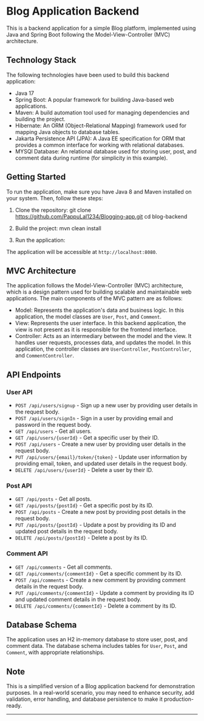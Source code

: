 # Blog Application Backend

This is a backend application for a simple Blog platform, implemented using Java and Spring Boot following the Model-View-Controller (MVC) architecture.

## Technology Stack

The following technologies have been used to build this backend application:

- Java 17
- Spring Boot: A popular framework for building Java-based web applications.
- Maven: A build automation tool used for managing dependencies and building the project.
- Hibernate: An ORM (Object-Relational Mapping) framework used for mapping Java objects to database tables.
- Jakarta Persistence API (JPA): A Java EE specification for ORM that provides a common interface for working with relational databases.
- MYSQl Database: An  relational database used for storing user, post, and comment data during runtime (for simplicity in this example).

## Getting Started

To run the application, make sure you have Java 8 and Maven installed on your system. Then, follow these steps:

1. Clone the repository:
   git clone https://github.com/PappuLal1234/Blogging-app.git
   cd blog-backend

2. Build the project:
   mvn clean install

3. Run the application:

The application will be accessible at `http://localhost:8080`.

## MVC Architecture

The application follows the Model-View-Controller (MVC) architecture, which is a design pattern used for building scalable and maintainable web applications. The main components of the MVC pattern are as follows:

- Model: Represents the application's data and business logic. In this application, the model classes are `User`, `Post`, and `Comment`.
- View: Represents the user interface. In this backend application, the view is not present as it is responsible for the frontend interface.
- Controller: Acts as an intermediary between the model and the view. It handles user requests, processes data, and updates the model. In this application, the controller classes are `UserController`, `PostController`, and `CommentController`.

## API Endpoints

### User API

- `POST /api/users/signup` - Sign up a new user by providing user details in the request body.
- `POST /api/users/signIn` - Sign in a user by providing email and password in the request body.
- `GET /api/users` - Get all users.
- `GET /api/users/{userId}` - Get a specific user by their ID.
- `POST /api/users` - Create a new user by providing user details in the request body.
- `PUT /api/users/{email}/token/{token}` - Update user information by providing email, token, and updated user details in the request body.
- `DELETE /api/users/{userId}` - Delete a user by their ID.

### Post API

- `GET /api/posts` - Get all posts.
- `GET /api/posts/{postId}` - Get a specific post by its ID.
- `POST /api/posts` - Create a new post by providing post details in the request body.
- `PUT /api/posts/{postId}` - Update a post by providing its ID and updated post details in the request body.
- `DELETE /api/posts/{postId}` - Delete a post by its ID.

### Comment API

- `GET /api/comments` - Get all comments.
- `GET /api/comments/{commentId}` - Get a specific comment by its ID.
- `POST /api/comments` - Create a new comment by providing comment details in the request body.
- `PUT /api/comments/{commentId}` - Update a comment by providing its ID and updated comment details in the request body.
- `DELETE /api/comments/{commentId}` - Delete a comment by its ID.

## Database Schema

The application uses an H2 in-memory database to store user, post, and comment data. The database schema includes tables for `User`, `Post`, and `Comment`, with appropriate relationships.

## Note

This is a simplified version of a Blog application backend for demonstration purposes. In a real-world scenario, you may need to enhance security, add validation, error handling, and database persistence to make it production-ready.

---
